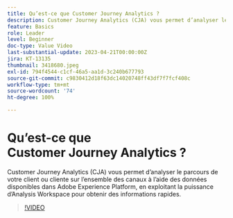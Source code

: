 ```yaml
---
title: Qu’est-ce que Customer Journey Analytics ?
description: Customer Journey Analytics (CJA) vous permet d’analyser le parcours de votre client ou cliente sur l’ensemble des canaux à l’aide des données disponibles dans Adobe Experience Platform, en exploitant la puissance d’Analysis Workspace pour obtenir des informations rapides.
feature: Basics
role: Leader
level: Beginner
doc-type: Value Video
last-substantial-update: 2023-04-21T00:00:00Z
jira: KT-13135
thumbnail: 3418680.jpeg
exl-id: 794f4544-c1cf-46a5-aa1d-3c240b677793
source-git-commit: c9830412d18f63dc14020748ff43df7f7fcf408c
workflow-type: tm+mt
source-wordcount: '74'
ht-degree: 100%

---
```


# Qu’est-ce que Customer Journey Analytics ?

Customer Journey Analytics (CJA) vous permet d’analyser le parcours de votre client ou cliente sur l’ensemble des canaux à l’aide des données disponibles dans Adobe Experience Platform, en exploitant la puissance d’Analysis Workspace pour obtenir des informations rapides.

>[!VIDEO](https://video.tv.adobe.com/v/3418680/?quality=12&learn=on)
